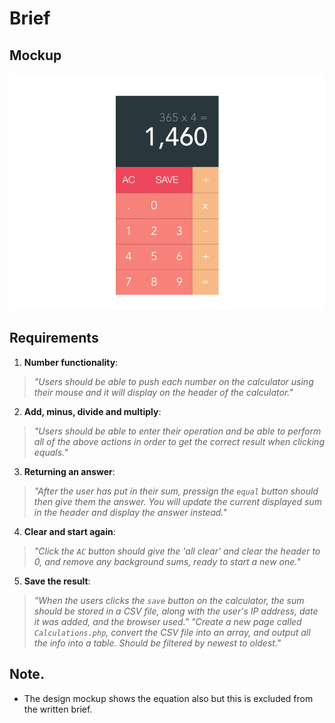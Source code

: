 # Brief

## Mockup
![Calculator Mockup](calculator-mockup.png)

## Requirements

1. **Number functionality**:

> *"Users should be able to push each number on the calculator using their mouse and it will display on the header of the calculator."*

2. **Add, minus, divide and multiply**:

> *"Users should be able to enter their operation and be able to perform all of the above actions in order to get the correct result when clicking equals."*

3. **Returning an answer**:

> *"After the user has put in their sum, pressign the `equal` button should then give them the answer. You will update the current displayed sum in the header and display the answer instead."*

4. **Clear and start again**:

> *"Click the `AC` button should give the 'all clear' and clear the header to 0, and remove any background sums, ready to start a new one."*

5. **Save the result**:

> *"When the users clicks the `save` button on the calculator, the sum should be stored in a CSV file, along with the user's IP address, date it was added, and the browser used."*
> *"Create a new page called `Calculations.php`, convert the CSV file into an array, and output all the info into a table. Should be filtered by newest to oldest."*

## Note.
* The design mockup shows the equation also but this is excluded from the written brief.